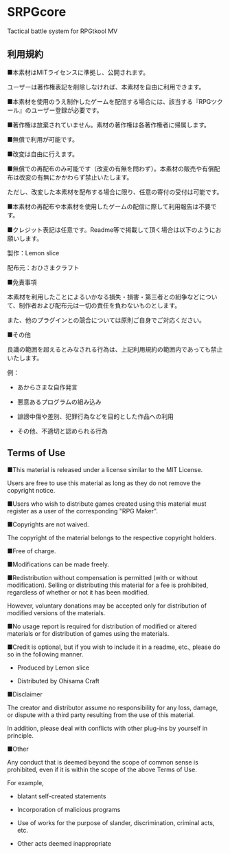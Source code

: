 # SRPGcore
Tactical battle system for RPGtkool MV

## 利用規約

■本素材はMITライセンスに準拠し、公開されます。

 ユーザーは著作権表記を削除しなければ、本素材を自由に利用できます。

■本素材を使用のうえ制作したゲームを配信する場合には、該当する『RPGツクール』のユーザー登録が必要です。

■著作権は放棄されていません。素材の著作権は各著作権者に帰属します。

■無償で利用が可能です。

■改変は自由に行えます。

■無償での再配布のみ可能です（改変の有無を問わず）。本素材の販売や有償配布は改変の有無にかかわらず禁止いたします。

 ただし、改変した本素材を配布する場合に限り、任意の寄付の受付は可能です。

■本素材の再配布や本素材を使用したゲームの配信に際して利用報告は不要です。

■クレジット表記は任意です。Readme等で掲載して頂く場合は以下のようにお願いします。

  製作：Lemon slice

  配布元：おひさまクラフト

■免責事項

 本素材を利用したことによるいかなる損失・損害・第三者との紛争などについて、制作者および配布元は一切の責任を負わないものとします。
 
 また、他のプラグインとの競合については原則ご自身でご対応ください。

■その他

良識の範囲を超えるとみなされる行為は、上記利用規約の範囲内であっても禁止いたします。

例：

  - あからさまな自作発言

  - 悪意あるプログラムの組み込み
　
  - 誹謗中傷や差別、犯罪行為などを目的とした作品への利用
　
  - その他、不適切と認められる行為

## Terms of Use

■This material is released under a license similar to the MIT License.

Users are free to use this material as long as they do not remove the copyright notice.

■Users who wish to distribute games created using this material must register as a user of the corresponding "RPG Maker".


■Copyrights are not waived.

The copyright of the material belongs to the respective copyright holders.

■Free of charge.

■Modifications can be made freely.

■Redistribution without compensation is permitted (with or without modification). Selling or distributing this material for a fee is prohibited, regardless of whether or not it has been modified.

However, voluntary donations may be accepted only for distribution of modified versions of the materials.

■No usage report is required for distribution of modified or altered materials or for distribution of games using the materials.

■Credit is optional, but if you wish to include it in a readme, etc., please do so in the following manner.

- Produced by Lemon slice

- Distributed by Ohisama Craft

■Disclaimer

The creator and distributor assume no responsibility for any loss, damage, or dispute with a third party resulting from the use of this material.

In addition, please deal with conflicts with other plug-ins by yourself in principle.

■Other

Any conduct that is deemed beyond the scope of common sense is prohibited, even if it is within the scope of the above Terms of Use.

For example,

- blatant self-created statements

- Incorporation of malicious programs

- Use of works for the purpose of slander, discrimination, criminal acts, etc.

- Other acts deemed inappropriate
